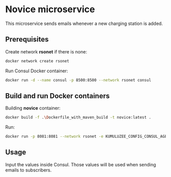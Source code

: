 # Novice microservice

This microservice sends emails whenever a new charging station is added.

## Prerequisites

Create network **rsonet** if there is none:

```bash
docker network create rsonet
```

Run Consul Docker container:
```bash
docker run -d --name consul -p 8500:8500 --network rsonet consul
```

## Build and run Docker containers

Building **novice** container:
```bash
docker build -f .\Dockerfile_with_maven_build -t novice:latest .
```

Run:
```bash
docker run -p 8081:8081 --network rsonet -e KUMULUZEE_CONFIG_CONSUL_AGENT=http://consul:8500 --name novice-instance novice
```

## Usage

Input the values inside Consul. Those values will be used when sending emails to subscribers.